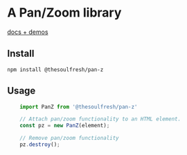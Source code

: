 
# A Pan/Zoom library

[docs + demos](https://soulfresh.github.io/pan-zoom)

## Install


    npm install @thesoulfresh/pan-z


## Usage


```js
    import PanZ from '@thesoulfresh/pan-z'

    // Attach pan/zoom functionality to an HTML element.
    const pz = new PanZ(element);

    // Remove pan/zoom functionality
    pz.destroy();
```
